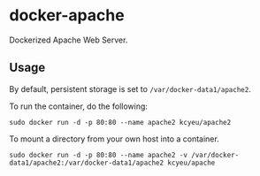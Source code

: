 # docker-apache

Dockerized Apache Web Server.

## Usage

By default, persistent storage is set to `/var/docker-data1/apache2`.

To run the container, do the following:

```
sudo docker run -d -p 80:80 --name apache2 kcyeu/apache2
```

To mount a directory from your own host into a container.

```
sudo docker run -d -p 80:80 --name apache2 -v /var/docker-data1/apache2:/var/docker-data1/apache2 kcyeu/apache
```
